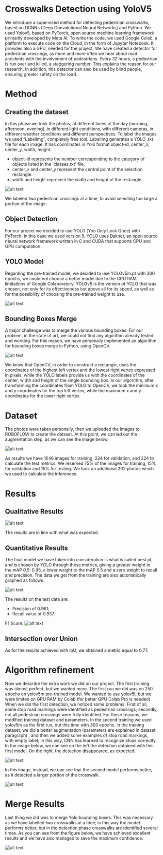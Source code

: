 # Crosswalks Detection using YoloV5

We introduce a supervised method for detecting pedestrian crosswalks, based on DCNNs (Deep Convolutional Neural Networks) and Python. We used Yolov5, based on PyTorch, open source machine learning framework primarily developed by Meta AI. To write the code, we used Google Colab, a platform to execute code on the Cloud, in the form of Jupyter Notebook. It provides also a GPU, needed for the project.
We have created a detector for pedestrian crossings, as more and more often we hear about road accidents with the involvement of pedestrians. Every 32 hours, a pedestrian is run over and killed, a staggering number. This explains the reason for our research. In addition, this detector can also be used by blind people, ensuring greater safety on the road.

# Method

## Creating the dataset
In this phase we took the photos, at different times of the day (morning, afternoon, evening), in different light conditions, with different cameras, in different weather conditions and different perspectives. To label the images we used “LabelImg”, completely free tool. LabelImg generates a YOLO .txt file for each image. It has coordinates in Yolo format object-id, center_x, center_y, width, height.

- object-id represents the number corresponding to the category of objects listed in the 'classes.txt' file;
- center_x and center_y represent the central point of the selection rectangle.
- width and height represent the width and height of the rectangle.

![alt text](https://github.com/xN1ckuz/Crosswalks-Detection-using-YOLO/blob/main/resources/label.jpg)

We labeled two pedestrian crossings at a time, to avoid selecting too large a portion of the image.

## Object Detection
For our project we decided to use YOLO (You Only Look Once) with PyTorch, in this case we used version 5. YOLO uses Daknet, an open source neural network framework written in C and CUDA that supports CPU and GPU computation.

## YOLO Model
Regarding the pre-trained model, we decided to use YOLOv5m.pt with 300 epochs, we could not choose a better model due to the GPU RAM limitations of Google Colaboratory. YOLOv5 is the version of YOLO that was chosen, not only for its effectiveness but above all for its speed, as well as for the possibility of choosing the pre-trained weight to use.

![alt text](https://github.com/xN1ckuz/Crosswalks-Detection-using-YOLO/blob/main/resources/yolo_model.png)

## Bounding Boxes Merge
A major challenge was to merge the various bounding boxes. For our problem, in the state of art, we could not find any algorithm already tested and working. For this reason, we have personally implemented an algorithm for bounding boxes merge in Python, using OpenCV.

![alt text](https://github.com/xN1ckuz/Crosswalks-Detection-using-YOLO/blob/main/resources/merge.png)

We know that OpenCV, in order to construct a rectangle, uses the coordinates of the highest left vertex and the lowest right vertex expressed in pixels, while the YOLO labels provide us with the coordinates of the center, width and height of the single bounding box. In our algorithm, after transforming the coordinates from YOLO to OpenCV, we took the minimum x and y coordinates for the top left vertex, while the maximum x and y coordinates for the lower right vertex.

# Dataset

The photos were taken personally, then we uploaded the images to ROBOFLOW to create the dataset. At this point, we carried out the augmentation step, as we can see the image below.

![alt text](https://github.com/xN1ckuz/Crosswalks-Detection-using-YOLO/blob/main/resources/augmentation.jpg)

As results we have 1046 images for training, 224 for validation, and 224 to calculate the test metrics. We reserved 75% of the images for training, 15% for validation and 15% for testing. We took an additional 202 photos which we used to calculate the inferences.

# Results

## Qualitative Results

![alt text](https://github.com/xN1ckuz/Crosswalks-Detection-using-YOLO/blob/main/resources/inference.jpg)

The results are in line with what was expected.

## Quantitative Results
The final model we have taken into consideration is what is called best.pt, and is chosen by YOLO through these metrics, giving a greater weight to the mAP 0.5: 0.95, a lower weight to the mAP 0.5 and a zero weight to recall and precision. The data we get from the training are also automatically graphed as follows:

![alt text](https://github.com/xN1ckuz/Crosswalks-Detection-using-YOLO/blob/main/resources/results.png)

The results on the test data are:
- Precision of 0.961;
- Recall value of 0.937.

F1 Score:
![alt text](https://github.com/xN1ckuz/Crosswalks-Detection-using-YOLO/blob/main/resources/F1.png)

## Intersection over Union
As for the results achieved with IoU, we obtained a metric equal to 0.77.

# Algorithm refinement
Now we describe the extra work we did on our project. The first training was almost perfect, but we wanted more. The first run we did was on 250 epochs on yolov5m pre-trained model. We wanted to use yolov5l, but we were limited on GPU RAM by Colab (for better GPU Colab Pro is needed).
When we did the first detection, we noticed some problems. First of all, some stop road markings were identified as pedestrian crossings; secondly, not all pedestrian crossings were fully identified.
For these reasons, we modified training dataset and parameters. In the second training we used yolov5m as the first run, but this time with 300 epochs. In the training dataset, we did a better augmentation (parameters are explained in dataset paragraph) , and then we added some examples of stop road markings, with empty label; in this way, CNN has learned to recognize stops correctly.
In the image below, we can see on the left the detection obtained with the first model. On the right, the detection disappeared, as expected.

![alt text](https://github.com/xN1ckuz/Crosswalks-Detection-using-YOLO/blob/main/resources/stop.jpg)

In this image, instead, we can see that the second model performs better, as it detected a larger portion of the crosswalk.

![alt text](https://github.com/xN1ckuz/Crosswalks-Detection-using-YOLO/blob/main/resources/crosswalk.jpg)

# Merge Results
Last thing we did was to merge Yolo bounding boxes. This was necessary as we have labelled two crosswalks at a time; in this way the model performs better, but in the detection phase crosswalks are identified several times. As you can see from the figure below, we have achieved excellent results and we have also managed to save the maximum confidence.

![alt text](https://github.com/xN1ckuz/Crosswalks-Detection-using-YOLO/blob/main/resources/merge_result.jpg)
